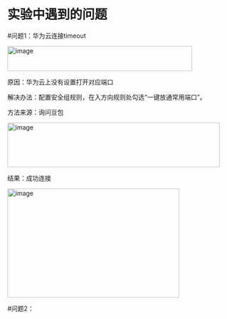 实验中遇到的问题
====
#问题1：华为云连接timeout  

<img width="415" height="56" alt="image" src="https://github.com/user-attachments/assets/848a3b7b-a8ca-48ac-bed9-a9fed4bc4ce3" />  

原因：华为云上没有设置打开对应端口  

解决办法：配置安全组规则，在入方向规则处勾选“一键放通常用端口”。  

方法来源：询问豆包  

<img width="477" height="100" alt="image" src="https://github.com/user-attachments/assets/1ffb4b85-a29a-4fd2-869f-b548727ef0d9" />  

结果：成功连接  

<img width="386" height="245" alt="image" src="https://github.com/user-attachments/assets/f45bb396-f4f9-4830-85ed-cc6709eced12" />  

#问题2：
